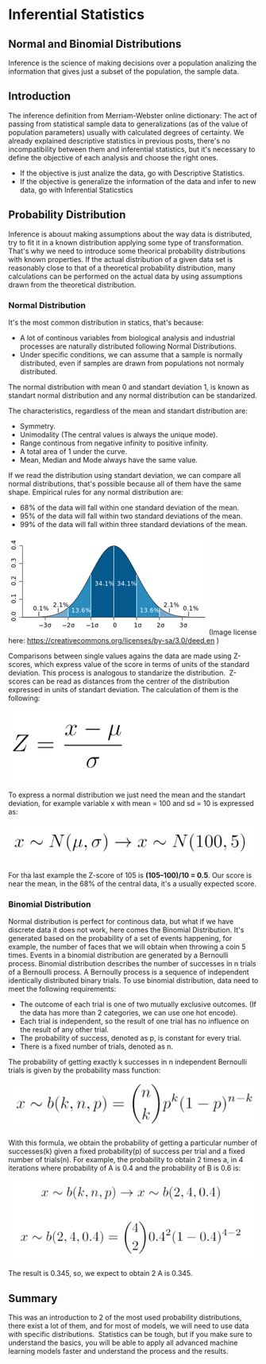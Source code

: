 # Inferential Statistics
## Normal and Binomial Distributions

Inference is the science of making decisions over a population analizing the information that gives just a subset of the population, the sample data.

## Introduction

The inference definition from Merriam-Webster online dictionary:
The act of passing from statistical sample data to generalizations (as of the value of population parameters) usually with calculated degrees of certainty.
We already explained descriptive statistics in previous posts, there's no incompatibility between them and inferential statistics, but it's necessary to define the objective of each analysis and choose the right ones. 
* If the objective is just analize the data, go with Descriptive Statistics.
* If the objective is generalize the information of the data and infer to new data, go with Inferential Staticstics

## Probability Distribution

Inference is abouut making assumptions about the way data is distributed, try to fit it in a known distribution applying some type of transformation. That's why we need to introduce some theorical probability distributions with known properties.
If the actual distribution of a given data set is reasonably close to that of a theoretical probability distribution, many calculations can be performed on the actual data by using assumptions drawn from the theoretical distribution.

### Normal Distribution

It's the most common distribution in statics, that's because:
* A lot of continous variables from biological analysis and industrial processes are naturally distributed following Normal Distributions.
* Under specific conditions, we can assume that a sample is normally distributed, even if samples are drawn from populations not normaly distributed.

The normal distribution with mean 0 and standart deviation 1, is known as standart normal distribution and any normal distribution can be standarized.

The characteristics, regardless of the mean and standart distribution are:
* Symmetry.
* Unimodality (The central values is always the unique mode).
* Range continous from negative infinity to positive infinity.
* A total area of 1 under the curve.
* Mean, Median and Mode always have the same value. 

If we read the distribution using standart deviation, we can compare all normal distributions, that's possible because all of them have the same shape.
Empirical rules for any normal distribution are:
* 68% of the data will fall within one standard deviation of the mean.
* 95% of the data will fall within two standard deviations of the mean.
* 99% of the data will fall within three standard deviations of the mean.

![Image of DT](https://github.com/CrunchyPistacho/100DaysOfML/blob/master/Basic_Statics/images/Standard_deviation_diagram.png)
(Image license here: https://creativecommons.org/licenses/by-sa/3.0/deed.en )

Comparisons between single values agains the data are made using Z-scores, which express value of the score in terms of units of the standard deviation. This process is analogous to standarize the distribution. 
Z-scores can be read as distances from the centrer of the distribution expressed in units of standart deviation. The calculation of them is the following:

![Image of DT](https://github.com/CrunchyPistacho/100DaysOfML/blob/master/Basic_Statics/images/Z-score.PNG)

To express a normal distribution we just need the mean and the standart deviation, for example variable x with mean = 100 and sd =  10 is expressed as:

![Image of DT](https://github.com/CrunchyPistacho/100DaysOfML/blob/master/Basic_Statics/images/Normal_expression.PNG)

For tha last example the Z-score of 105 is **(105–100)/10 = 0.5**. Our score is near the mean, in the 68% of the central data, it's a usually expected score.

### Binomial Distribution

Normal distribution is perfect for continous data, but what if we have discrete data it does not work, here comes the Binomial Distribution.
It's generated based on the probability of a set of events happening, for example, the number of faces that we will obtain when throwing a coin 5 times.
Events in a binomial distribution are generated by a Bernoulli process. Binomial distribution describes the number of successes in n trials of a Bernoulli process.
A Bernoully process is a sequence of independent identically distributed binary trials.
To use binomial distribution, data need to meet the following requirements:

* The outcome of each trial is one of two mutually exclusive outcomes. (If the data has more than 2 categories, we can use one hot encode).
* Each trial is independent, so the result of one trial has no influence on the result of any other trial.
* The probability of success, denoted as p, is constant for every trial.
* There is a fixed number of trials, denoted as n.

The probability of getting exactly k successes in n independent Bernoulli trials is given by the probability mass function:

![Image of DT](https://github.com/CrunchyPistacho/100DaysOfML/blob/master/Basic_Statics/images/Binomdist.PNG)

With this formula, we obtain the probability of getting a particular number of successes(k) given a fixed probability(p) of success per trial and a fixed number of trials(n).
For example, the probability to obtain 2 times a, in 4 iterations where probability of A is 0.4 and the probability of B is 0.6 is:

![Image of DT](https://github.com/CrunchyPistacho/100DaysOfML/blob/master/Basic_Statics/images/Binomex.PNG)

The result is 0.345, so, we expect to obtain 2 A is 0.345.

## Summary

This was an introduction to 2 of the most used probability distributions, there exist a lot of them, and for most of models, we will need to use data with specific distributions. 
Statistics can be tough, but if you make sure to understand the basics, you will be able to apply all advanced machine learning models faster and understand the process and the results.
